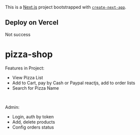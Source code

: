 This is a [Next.js](https://nextjs.org/) project bootstrapped with [`create-next-app`](https://github.com/vercel/next.js/tree/canary/packages/create-next-app).

## Deploy on Vercel

Not success

# pizza-shop

Features in Project:

- View Pizza List
- Add to Cart, pay by Cash or Paypal reactjs, add to order lists
- Search for Pizza Name
<br />

Admin:
<ul>
<li>Login, auth by token</li>
  <li>Add, delete products</li>
  <li>Config orders status</li>
</ul>
